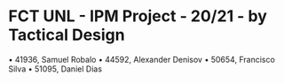 # FCT UNL - IPM Project - 20/21 - by Tactical Design

• 41936, Samuel Robalo
• 44592, Alexander Denisov
• 50654, Francisco Silva
• 51095, Daniel Dias
